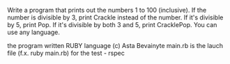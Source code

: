 Write a program that prints out the numbers 1 to 100 (inclusive). If the number is divisible by 3, print Crackle instead of the number. If it's divisible by 5, print Pop. If it's divisible by both 3 and 5, print CracklePop. You can use any language.


the program written RUBY language (c) Asta Bevainyte
main.rb is the lauch file (f.x. ruby main.rb)
for the test - rspec